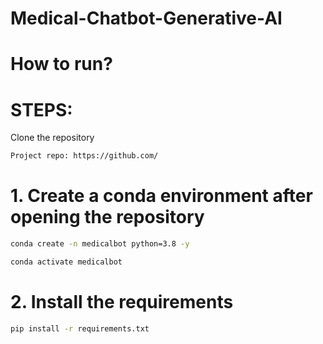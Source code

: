  # Medical-Chatbot-Generative-AI

# How to run?
# STEPS:

Clone the repository

```bash
Project repo: https://github.com/
```

# 1. Create  a conda environment after opening the repository

```bash
conda create -n medicalbot python=3.8 -y
```

```bash
conda activate medicalbot
```

# 2. Install the requirements

```bash
pip install -r requirements.txt
```
